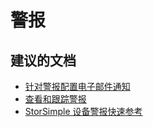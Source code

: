 
<properties
    pageTitle="Alerts"
    description="警报"
    service="microsoft.storsimple"
    resource=""
    authors="divka78"
    displayOrder=""
    selfHelpType="generic"
    supportTopicIds="32320991"
    resourceTags=""
    productPesIds="15438"
    cloudEnvironments="public"
/>


# <a name="alerts"></a>警报

## <a name="recommended-documents"></a>**建议的文档**

- [针对警报配置电子邮件通知]( https://docs.microsoft.com/azure/storsimple/storsimple-manage-alerts#configure-alert-settings)<br>
- [查看和跟踪警报](https://docs.microsoft.com/azure/storsimple/storsimple-manage-alerts#view-and-track-alerts)<br>
- [StorSimple 设备警报快速参考](https://docs.microsoft.com/azure/storsimple/storsimple-manage-alerts#alerts-quick-reference)


